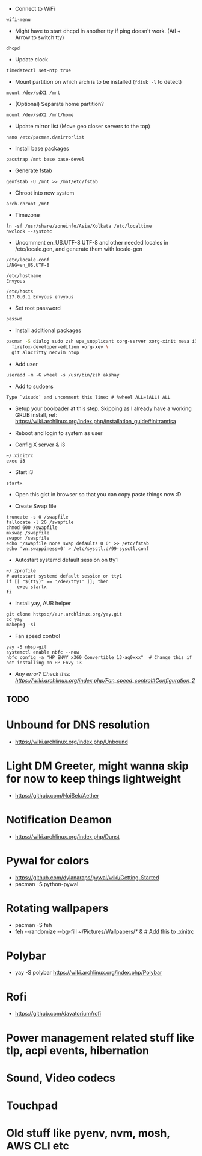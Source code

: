 * Connect to WiFi
```
wifi-menu
```
* Might have to start dhcpd in another tty if ping doesn't work. (Atl + Arrow to switch tty)
```
dhcpd
```
* Update clock
```
timedatectl set-ntp true
```

* Mount partition on which arch is to be installed (`fdisk -l` to detect)
```
mount /dev/sdX1 /mnt
```

* (Optional) Separate home partition?
```
mount /dev/sdX2 /mnt/home
```

* Update mirror list (Move geo closer servers to the top)
```
nano /etc/pacman.d/mirrorlist
```

* Install base packages
```
pacstrap /mnt base base-devel
```

* Generate fstab
```
genfstab -U /mnt >> /mnt/etc/fstab
```

* Chroot into new system

```
arch-chroot /mnt
```

* Timezone
```
ln -sf /usr/share/zoneinfo/Asia/Kolkata /etc/localtime
hwclock --systohc
```

* Uncomment en_US.UTF-8 UTF-8 and other needed locales in /etc/locale.gen, and generate them with
locale-gen

```
/etc/locale.conf
LANG=en_US.UTF-8
```

```
/etc/hostname
Envyous
```

```
/etc/hosts
127.0.0.1 Envyous envyous
```

* Set root password
```
passwd
```

* Install additional packages
```bash
pacman -S dialog sudo zsh wpa_supplicant xorg-server xorg-xinit mesa i3-gaps \
  firefox-developer-edition xorg-xev \
  git alacritty neovim htop
```

* Add user
```
useradd -m -G wheel -s /usr/bin/zsh akshay
```

* Add to sudoers
```
Type `visudo` and uncomment this line: # %wheel ALL=(ALL) ALL
```

* Setup your booloader at this step. Skipping as I already have a working GRUB install, ref: https://wiki.archlinux.org/index.php/installation_guide#Initramfsa

* Reboot and login to system as user

* Config X server & i3

```
~/.xinitrc
exec i3
```

* Start i3
```
startx
```

* Open this gist in browser so that you can copy paste things now :D

* Create Swap file
```
truncate -s 0 /swapfile
fallocate -l 2G /swapfile
chmod 600 /swapfile
mkswap /swapfile
swapon /swapfile
echo '/swapfile none swap defaults 0 0' >> /etc/fstab
echo 'vn.swappiness=0' > /etc/sysctl.d/99-sysctl.conf
```

* Autostart systemd default session on tty1
```
~/.zprofile
# autostart systemd default session on tty1
if [[ "$(tty)" == '/dev/tty1' ]]; then
    exec startx
fi
```

* Install yay, AUR helper
```
git clone https://aur.archlinux.org/yay.git
cd yay
makepkg -si
```

* Fan speed control
```
yay -S nbsp-git
systemctl enable nbfc --now
nbfc config -a "HP ENVY x360 Convertible 13-ag0xxx"  # Change this if not installing on HP Envy 13
```
* _Any error? Check this: https://wiki.archlinux.org/index.php/Fan_speed_control#Configuration_2_


## TODO

# Unbound for DNS resolution
* https://wiki.archlinux.org/index.php/Unbound

# Light DM Greeter, might wanna skip for now to keep things lightweight
* https://github.com/NoiSek/Aether

# Notification Deamon
* https://wiki.archlinux.org/index.php/Dunst

# Pywal for colors
* https://github.com/dylanaraps/pywal/wiki/Getting-Started
* pacman -S python-pywal

# Rotating wallpapers
* pacman -S feh
* feh --randomize --bg-fill ~/Pictures/Wallpapers/* &  # Add this to .xinitrc

# Polybar
* yay -S polybar
https://wiki.archlinux.org/index.php/Polybar

# Rofi
* https://github.com/davatorium/rofi

# Power management related stuff like tlp, acpi events, hibernation

# Sound, Video codecs
# Touchpad

# Old stuff like pyenv, nvm, mosh, AWS CLI etc
